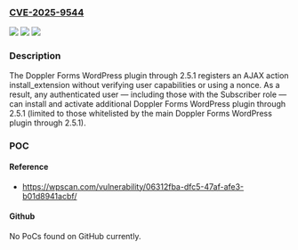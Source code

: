 ### [CVE-2025-9544](https://cve.mitre.org/cgi-bin/cvename.cgi?name=CVE-2025-9544)
![](https://img.shields.io/static/v1?label=Product&message=Doppler%20Forms&color=blue)
![](https://img.shields.io/static/v1?label=Version&message=0%20&color=brightgreen)
![](https://img.shields.io/static/v1?label=Vulnerability&message=CWE-862%20Missing%20Authorization&color=brightgreen)

### Description

The Doppler Forms WordPress plugin through 2.5.1 registers an AJAX action install_extension without verifying user capabilities or using a nonce. As a result, any authenticated user — including those with the Subscriber role — can install and activate additional Doppler Forms WordPress plugin through 2.5.1 (limited to those whitelisted by the main Doppler Forms WordPress plugin through 2.5.1).

### POC

#### Reference
- https://wpscan.com/vulnerability/06312fba-dfc5-47af-afe3-b01d8941acbf/

#### Github
No PoCs found on GitHub currently.

